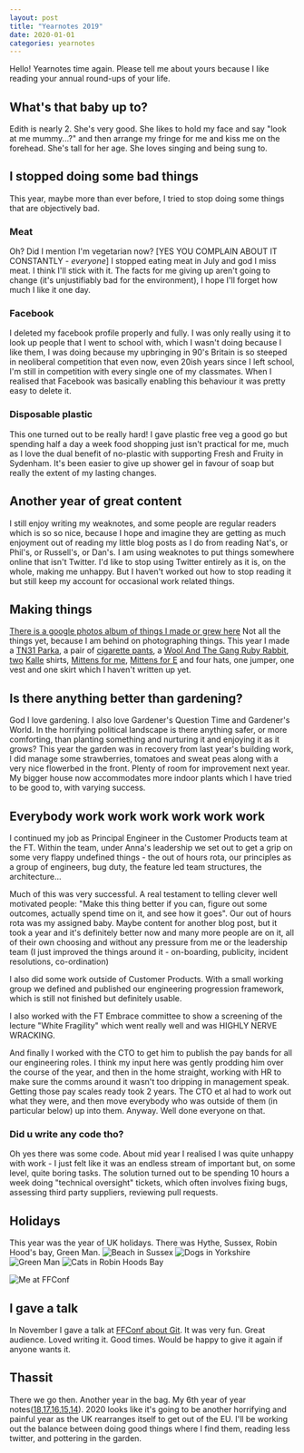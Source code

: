 ```yaml
---
layout: post
title: "Yearnotes 2019"
date: 2020-01-01
categories: yearnotes
---
```


Hello! Yearnotes time again. Please tell me about yours because I like reading your annual round-ups of your life.


## What's that baby up to?
Edith is nearly 2. She's very good. She likes to hold my face and say "look at me mummy...?" and then arrange my fringe for me and kiss me on the forehead. She's tall for her age. She loves singing and being sung to.

## I stopped doing some bad things
This year, maybe more than ever before, I tried to stop doing some things that are objectively bad.

### Meat
Oh? Did I mention I'm vegetarian now? [YES YOU COMPLAIN ABOUT IT CONSTANTLY - _everyone_] I stopped eating meat in July and god I miss meat. I think I'll stick with it. The facts for me giving up aren't going to change (it's unjustifiably bad for the environment), I hope I'll forget how much I like it one day.

### Facebook
I deleted my facebook profile properly and fully. I was only really using it to look up people that I went to school with, which I wasn't doing because I like them, I was doing because my upbringing in 90's Britain is so steeped in neoliberal competition that even now, even 20ish years since I left school, I'm still in competition with every single one of my classmates. When I realised that Facebook was basically enabling this behaviour it was pretty easy to delete it.

### Disposable plastic
This one turned out to be really hard! I gave plastic free veg a good go but spending half a day a week food shopping just isn't practical for me, much as I love the dual benefit of no-plastic with supporting Fresh and Fruity in Sydenham. It's been easier to give up shower gel in favour of soap but really the extent of my lasting changes.

## Another year of great content
I still enjoy writing my weaknotes, and some people are regular readers which is so so nice, because I hope and imagine they are getting as much enjoyment out of reading my little blog posts as I do from reading Nat's, or Phil's, or Russell's, or Dan's.
I am using weaknotes to put things somewhere online that isn't Twitter. I'd like to stop using Twitter entirely as it is, on the whole, making me unhappy. But I haven't worked out how to stop reading it but still keep my account for occasional work related things.

## Making things
[There is a google photos album of things I made or grew here](https://photos.app.goo.gl/yKGSanofN2LzeMWM7) Not all the things yet, because I am behind on photographing things. This year I made a [TN31 Parka](/blog/tn31-parka), a pair of [cigarette pants](/blog/cigarette-pants), a [Wool And The Gang Ruby Rabbit](/blog/watg-ruby-rabbit), [two](https://alicebartlett.co.uk/blog/bird-shirt) [Kalle](/blog/tottorri-cross-kalle) shirts, [Mittens for me](/blog/mittens), [Mittens for E](/blog/mittens-for-E) and four hats, one jumper, one vest and one skirt which I haven't written up yet.

## Is there anything better than gardening?
God I love gardening. I also love Gardener's Question Time and Gardener's World. In the horrifying political landscape is there anything safer, or more comforting, than planting something and nurturing it and enjoying it as it grows?
This year the garden was in recovery from last year's building work, I did manage some strawberries, tomatoes and sweat peas along with a very nice flowerbed in the front. Plenty of room for improvement next year. My bigger house now accommodates more indoor plants which I have tried to be good to, with varying success.

## Everybody work work work work work work
I continued my job as Principal Engineer in the Customer Products team at the FT. Within the team, under Anna's leadership we set out to get a grip on some very flappy undefined things - the out of hours rota, our principles as a group of engineers, bug duty, the feature led team structures, the architecture...

Much of this was very successful. A real testament to telling clever well motivated people: "Make this thing better if you can, figure out some outcomes, actually spend time on it, and see how it goes". Our out of hours rota was my assigned baby. Maybe content for another blog post, but it took a year and it's definitely better now and many more people are on it, all of their own choosing and without any pressure from me or the leadership team (I just improved the things around it - on-boarding, publicity, incident resolutions, co-ordination)

I also did some work outside of Customer Products. With a small working group we defined and published our engineering progression framework, which is still not finished but definitely usable.

I also worked with the FT Embrace committee to show a screening of the lecture "White Fragility" which went really well and was HIGHLY NERVE WRACKING.

And finally I worked with the CTO to get him to publish the pay bands for all our engineering roles. I think my input here was gently prodding him over the course of the year, and then in the home straight, working with HR to make sure the comms around it wasn't too dripping in management speak. Getting those pay scales ready took 2 years. The CTO et al had to work out what they were, and then move everybody who was outside of them (in particular below) up into them. Anyway. Well done everyone on that.

### Did u write any code tho?
Oh yes there was some code. About mid year I realised I was quite unhappy with work - I just felt like it was an endless stream of important but, on some level, quite boring tasks. The solution turned out to be spending 10 hours a week doing "technical oversight" tickets, which often involves fixing bugs, assessing third party suppliers, reviewing pull requests.

## Holidays
This year was the year of UK holidays. There was Hythe, Sussex, Robin Hood's bay, Green Man.
![Beach in Sussex](/assets/img/beach_in_sussex.jpg)
![Dogs in Yorkshire](/assets/img/dog.jpg)
![Green Man](/assets/img/green_man.jpg)
![Cats in Robin Hoods Bay](/assets/img/robin_hoods_bay.jpg)


![Me at FFConf](/assets/img/me_at_ffconf.jpg)
## I gave a talk
In November I gave a talk at [FFConf about Git](https://www.youtube.com/watch?v=FQ4IdcrOUz0). It was very fun. Great audience. Loved writing it. Good times. Would be happy to give it again if anyone wants it.

## Thassit
There we go then. Another year in the bag. My 6th year of year notes([18](/blog/yearnotes-2018),[17](blog/yearnotes-2017),[16](/blog/yearnotes-2016),[15](/blog/yearnotes-2015),[14](/blog/yearnotes-2014)). 2020 looks like it's going to be another horrifying and painful year as the UK rearranges itself to get out of the EU. I'll be working out the balance between doing good things where I find them, reading less twitter, and pottering in the garden.
